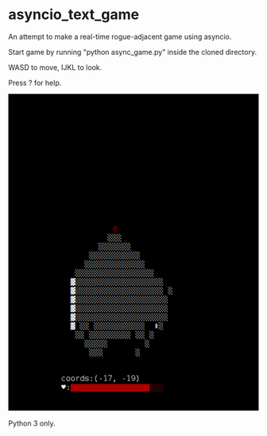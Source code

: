 # asyncio_text_game
An attempt to make a real-time rogue-adjacent game using asyncio.

Start game by running "python async_game.py" inside the cloned directory.

WASD to move, IJKL to look.

Press ? for help.

![](circle_of_darkness.gif)

Python 3 only.
